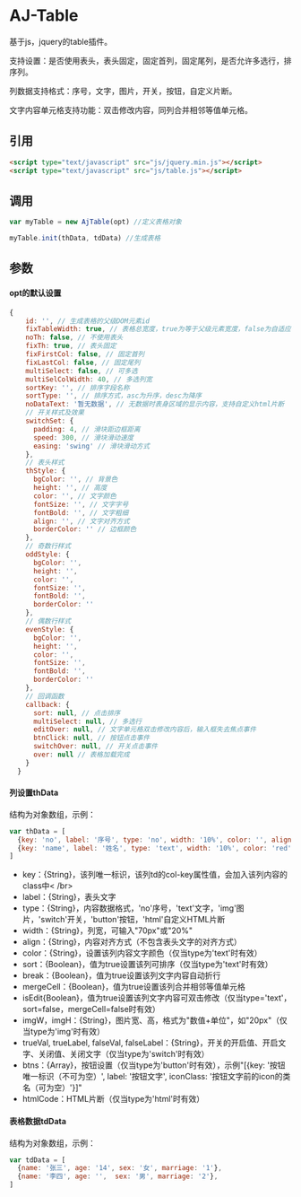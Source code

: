 # AJ-Table

基于js，jquery的table插件。

支持设置：是否使用表头，表头固定，固定首列，固定尾列，是否允许多选行，排序列。

列数据支持格式：序号，文字，图片，开关，按钮，自定义片断。

文字内容单元格支持功能：双击修改内容，同列合并相邻等值单元格。

## 引用
```html
<script type="text/javascript" src="js/jquery.min.js"></script>
<script type="text/javascript" src="js/table.js"></script>
```

## 调用

```JavaScript
var myTable = new AjTable(opt) //定义表格对象
```
```JavaScript
myTable.init(thData, tdData) //生成表格
```

## 参数

#### opt的默认设置

```JavaScript
{
    id: '', // 生成表格的父级DOM元素id
    fixTableWidth: true, // 表格总宽度，true为等于父级元素宽度，false为自适应
    noTh: false, // 不使用表头
    fixTh: true, // 表头固定
    fixFirstCol: false, // 固定首列
    fixLastCol: false, // 固定尾列
    multiSelect: false, // 可多选
    multiSelColWidth: 40, // 多选列宽
    sortKey: '', // 排序字段名称
    sortType: '', // 排序方式，asc为升序，desc为降序
    noDataText: '暂无数据', // 无数据时表身区域的显示内容，支持自定义html片断
    // 开关样式及效果
    switchSet: {
      padding: 4, // 滑块距边框距离
      speed: 300, // 滑块滑动速度
      easing: 'swing' // 滑块滑动方式
    },
    // 表头样式
    thStyle: {
      bgColor: '', // 背景色
      height: '', // 高度
      color: '', // 文字颜色
      fontSize: '', // 文字字号
      fontBold: '', // 文字粗细
      align: '', // 文字对齐方式
      borderColor: '' // 边框颜色
    },
    // 奇数行样式
    oddStyle: {
      bgColor: '',
      height: '',
      color: '',
      fontSize: '',
      fontBold: '',
      borderColor: ''
    },
    // 偶数行样式
    evenStyle: {
      bgColor: '',
      height: '',
      color: '',
      fontSize: '',
      fontBold: '',
      borderColor: ''
    },
    // 回调函数
    callback: {
      sort: null, // 点击排序
      multiSelect: null, // 多选行
      editOver: null, // 文字单元格双击修改内容后，输入框失去焦点事件
      btnClick: null, // 按钮点击事件
      switchOver: null, // 开关点击事件
      over: null // 表格加载完成
    }
  }
```

#### 列设置thData

结构为对象数组，示例：
```JavaScript
var thData = [
  {key: 'no', label: '序号', type: 'no', width: '10%', color: '', align: 'center'},
  {key: 'name', label: '姓名', type: 'text', width: '10%', color: 'red', align: 'left', sort: true, break: true},
]
```
- key：{String}，该列唯一标识，该列td的col-key属性值，会加入该列内容的class中< /br>
- label：{String}，表头文字
- type：{String}，内容数据格式，'no'序号，'text'文字，'img'图片，'switch'开关，'button'按钮，'html'自定义HTML片断
- width：{String}，列宽，可输入"70px"或"20%"
- align：{String}，内容对齐方式（不包含表头文字的对齐方式）
- color：{String}，设置该列内容文字颜色（仅当type为'text'时有效）
- sort：{Boolean}，值为true设置该列可排序（仅当type为'text'时有效）
- break：{Boolean}，值为true设置该列文字内容自动折行
- mergeCell：{Boolean}，值为true设置该列合并相邻等值单元格
- isEdit{Boolean}，值为true设置该列文字内容可双击修改（仅当type='text'，sort=false，mergeCell=false时有效）
- imgW，imgH：{String}，图片宽、高，格式为"数值+单位"，如"20px"（仅当type为'img'时有效）
- trueVal, trueLabel, falseVal, falseLabel：{String}，开关的开启值、开启文字、关闭值、关闭文字（仅当type为'switch'时有效）
- btns：{Array}，按钮设置（仅当type为'button'时有效），示例"[{key: '按钮唯一标识（不可为空）', label: '按钮文字', iconClass: '按钮文字前的icon的类名（可为空）'}]"
- htmlCode：HTML片断（仅当type为'html'时有效）

#### 表格数据tdData

结构为对象数组，示例：
```JavaScript
var tdData = [
  {name: '张三', age: '14', sex: '女', marriage: '1'},
  {name: '李四', age: '',  sex: '男', marriage: '2'},
]
```
